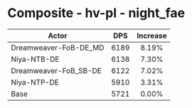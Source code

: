 # Composite - hv-pl - night_fae
| Actor | DPS | Increase |
|---|:---:|:---:|
|Dreamweaver-FoB-DE_MD|6189|8.19%|
|Niya-NTB-DE|6138|7.30%|
|Dreamweaver-FoB_SB-DE|6122|7.02%|
|Niya-NTP-DE|5910|3.31%|
|Base|5721|0.00%|
